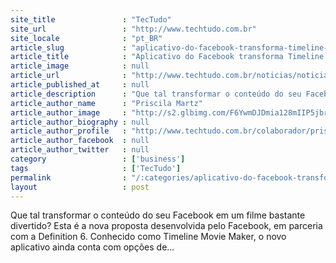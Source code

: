 ```yaml
---
site_title               : "TecTudo"
site_url                 : "http://www.techtudo.com.br"
site_locale              : "pt_BR"
article_slug             : "aplicativo-do-facebook-transforma-timeline-em-filme"
article_title            : "Aplicativo do Facebook transforma Timeline em filme"
article_image            : null
article_url              : "http://www.techtudo.com.br/noticias/noticia/2012/01/aplicativo-do-facebook-transforma-timeline-em-filme.html"
article_published_at     : null
article_description      : "Que tal transformar o conteúdo do seu Facebook em um filme bastante divertido? Esta é a nova proposta desenvolvida pelo Facebook, em parceria com a Definition 6. Conhecido como Timeline Movie Maker, o novo aplicativo ainda conta com opções de..."
article_author_name      : "Priscila Martz"
article_author_image     : "http://s2.glbimg.com/F6YwmDJDmia128mIIP5jbrqpkzw=/30x30/s2.glbimg.com/pLl8WktwqivabKdJbz4hPJZN4L0=/0x0:140x140/75x75/s.glbimg.com/po/tt2/f/original/2013/01/21/fotopriscila.jpg"
article_author_biography : null
article_author_profile   : "http://www.techtudo.com.br/colaborador/priscila-martz.html"
article_author_facebook  : null
article_author_twitter   : null
category                 : ['business']
tags                     : ['TecTudo']
permalink                : "/:categories/aplicativo-do-facebook-transforma-timeline-em-filme/"
layout                   : post
---
```


Que tal transformar o conteúdo do seu Facebook em um filme bastante divertido? Esta é a nova proposta desenvolvida pelo Facebook, em parceria com a Definition 6. Conhecido como Timeline Movie Maker, o novo aplicativo ainda conta com opções de...
